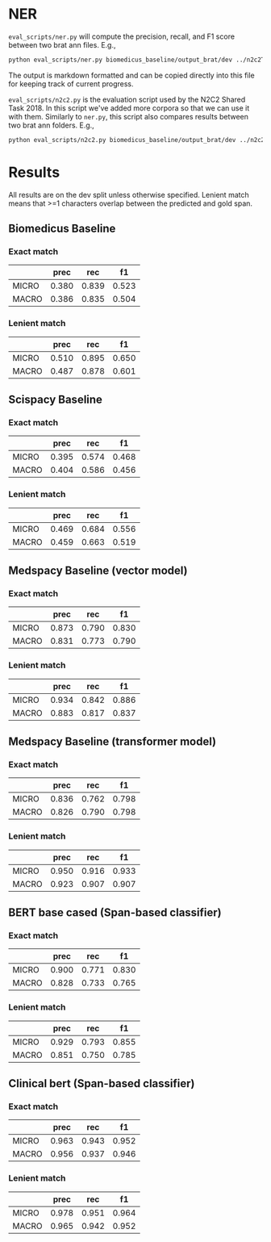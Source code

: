# NER
`eval_scripts/ner.py` will compute the precision, recall, and F1 score between two brat ann files. E.g.,

```bash
python eval_scripts/ner.py biomedicus_baseline/output_brat/dev ../n2c2Track1TrainingData/data/dev/
```

The output is markdown formatted and can be copied directly into this file for keeping track of current progress.

`eval_scripts/n2c2.py` is the evaluation script used by the N2C2 Shared Task 2018. In this script we've added more corpora so that we can use it with them. Similarly to `ner.py`, this script also compares results between two brat ann folders. E.g.,

```bash
python eval_scripts/n2c2.py biomedicus_baseline/output_brat/dev ../n2c2Track1TrainingData/data/dev/ --ner-eval-corpus n2c2
```


# Results
All results are on the dev split unless otherwise specified.
Lenient match means that >=1 characters overlap between the predicted and gold span.

## Biomedicus Baseline
### Exact match
|      | prec  | rec   | f1    |
|------|-------|-------|-------|
|MICRO | 0.380 | 0.839 | 0.523 |
|MACRO | 0.386 | 0.835 | 0.504 |

### Lenient match
|      | prec  | rec   | f1    |
|------|-------|-------|-------|
|MICRO | 0.510 | 0.895 | 0.650 |
|MACRO | 0.487 | 0.878 | 0.601 |


## Scispacy Baseline
### Exact match
|      | prec  | rec   | f1    |
|------|-------|-------|-------|
|MICRO | 0.395 | 0.574 | 0.468 |
|MACRO | 0.404 | 0.586 | 0.456 |

### Lenient match
|      | prec  | rec   | f1    |
|------|-------|-------|-------|
|MICRO | 0.469 | 0.684 | 0.556 |
|MACRO | 0.459 | 0.663 | 0.519 |

## Medspacy Baseline (vector model)
### Exact match
|      | prec  | rec   | f1    |
|------|-------|-------|-------|
|MICRO | 0.873 | 0.790 | 0.830 |
|MACRO | 0.831 | 0.773 | 0.790 |

### Lenient match
|      | prec  | rec   | f1    |
|------|-------|-------|-------|
|MICRO | 0.934 | 0.842 | 0.886 |
|MACRO | 0.883 | 0.817 | 0.837 |

## Medspacy Baseline (transformer model)
### Exact match
|      | prec  | rec   | f1    |
|------|-------|-------|-------|
|MICRO | 0.836 | 0.762 | 0.798 |
|MACRO | 0.826 | 0.790 | 0.798 |

### Lenient match
|      | prec  | rec   | f1    |
|------|-------|-------|-------|
|MICRO | 0.950 | 0.916 | 0.933 |
|MACRO | 0.923 | 0.907 | 0.907 |

## BERT base cased (Span-based classifier)
### Exact match
|      | prec  | rec   | f1    |
|------|-------|-------|-------|
|MICRO | 0.900 | 0.771 | 0.830 |
|MACRO | 0.828 | 0.733 | 0.765 |

### Lenient match
|      | prec  | rec   | f1    |
|------|-------|-------|-------|
|MICRO | 0.929 | 0.793 | 0.855 |
|MACRO | 0.851 | 0.750 | 0.785 |

## Clinical bert (Span-based classifier)
### Exact match
|      | prec  | rec   | f1    |
|------|-------|-------|-------|
|MICRO | 0.963 | 0.943 | 0.952 |
|MACRO | 0.956 | 0.937 | 0.946 |

### Lenient match
|      | prec  | rec   | f1    |
|------|-------|-------|-------|
|MICRO | 0.978 | 0.951 | 0.964 |
|MACRO | 0.965 | 0.942 | 0.952 |
